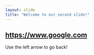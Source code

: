 ```yaml
---
layout: slide
title: "Welcome to our second slide!"
---
```

## https://www.google.com
Use the left arrow to go back!
